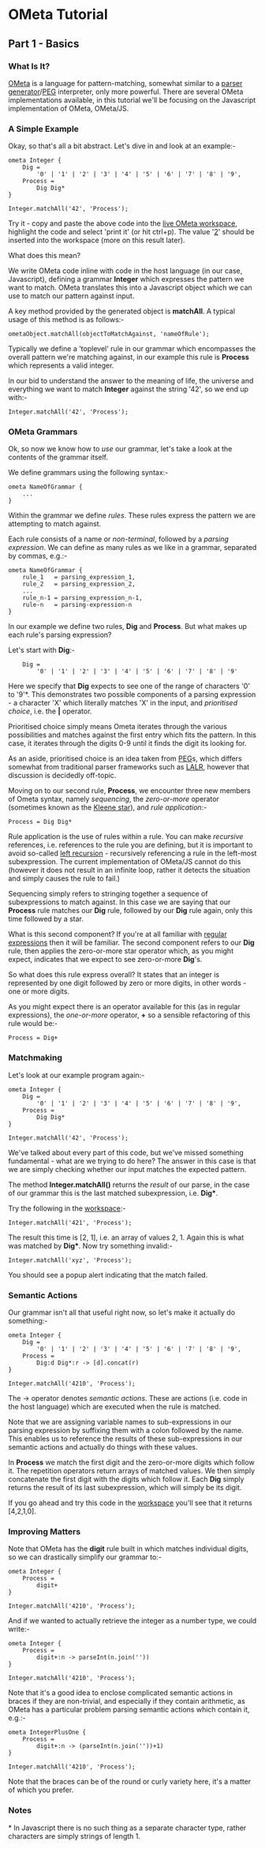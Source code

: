 <link href="http://kevinburke.bitbucket.org/markdowncss/markdown.css" rel="stylesheet"></link>

OMeta Tutorial
==============

Part 1 - Basics
---------------

### What Is It? ###

[OMeta][0] is a language for pattern-matching, somewhat similar to a
[parser generator][1]/[PEG][2] interpreter, only more powerful. There are several OMeta
implementations available, in this tutorial we'll be focusing on the Javascript implementation
of OMeta, OMeta/JS.

### A Simple Example ###

Okay, so that's all a bit abstract. Let's dive in and look at an example:-

    ometa Integer {
        Dig =
            '0' | '1' | '2' | '3' | '4' | '5' | '6' | '7' | '8' | '9',
        Process =
            Dig Dig*
    }

    Integer.matchAll('42', 'Process');

Try it - copy and paste the above code into the [live OMeta workspace][3], highlight the code
and select 'print it' (or hit ctrl+p). The value '[2]' should be inserted into the workspace
(more on this result later).

What does this mean?

We write OMeta code inline with code in the host language (in our case, Javascript), defining a
grammar __Integer__ which expresses the pattern we want to match. OMeta translates this into a
Javascript object which we can use to match our pattern against input.

A key method provided by the generated object is __matchAll__. A typical usage of this method
is as follows:-

    ometaObject.matchAll(objectToMatchAgainst, 'nameOfRule');

Typically we define a 'toplevel' rule in our grammar which encompasses the overall pattern
we're matching against, in our example this rule is __Process__ which represents a valid
integer.

In our bid to understand the answer to the meaning of life, the universe and everything we
want to match __Integer__ against the string '42', so we end up with:-

    Integer.matchAll('42', 'Process');

### OMeta Grammars ###

Ok, so now we know how to *use* our grammar, let's take a look at the contents of the grammar
itself.

We define grammars using the following syntax:-

    ometa NameOfGrammar {
        ...
    }

Within the grammar we define *rules*. These rules express the pattern we are attempting to
match against.

Each rule consists of a name or *non-terminal*, followed by a *parsing expression*. We can
define as many rules as we like in a grammar, separated by commas, e.g.:-

    ometa NameOfGrammar {
        rule_1   = parsing_expression_1,
        rule_2   = parsing_expression_2,
        ...
        rule_n-1 = parsing_expression_n-1,
        rule-n   = parsing-expression-n
    }

In our example we define two rules, __Dig__ and __Process__. But what makes up each rule's
parsing expression?

Let's start with __Dig__:-

        Dig =
            '0' | '1' | '2' | '3' | '4' | '5' | '6' | '7' | '8' | '9'

Here we specify that __Dig__ expects to see one of the range of characters '0' to '9'\*. This
demonstrates two possible components of a parsing expression - a character 'X' which literally
matches 'X' in the input, and *prioritised choice*, i.e. the __|__ operator.

Prioritised choice simply means Ometa iterates through the various possibilities and matches
against the first entry which fits the pattern. In this case, it iterates through the digits
0-9 until it finds the digit its looking for.

As an aside, prioritised choice is an idea taken from [PEG][2]s, which differs somewhat from
traditional parser frameworks such as [LALR][4], however that discussion is decidedly
off-topic.

Moving on to our second rule, __Process__, we encounter three new members of Ometa syntax,
namely *sequencing*, the *zero-or-more* operator (sometimes known as the [Kleene star][5]), and
*rule application*:-

    Process = Dig Dig*

Rule application is the use of rules within a rule. You can make *recursive* references,
i.e. references to the rule you are defining, but it is important to avoid so-called
[left recursion][6] - recursively referencing a rule in the left-most subexpression. The
current implementation of OMeta/JS cannot do this (however it does not result in an infinite
loop, rather it detects the situation and simply causes the rule to fail.)

Sequencing simply refers to stringing together a sequence of subexpressions to match against. In this
case we are saying that our __Process__ rule matches our __Dig__ rule, followed by our __Dig__
rule again, only this time followed by a star.

What is this second component? If you're at all familiar with [regular expressions][7] then it
will be familiar. The second component refers to our __Dig__ rule, then applies the
zero-or-more star operator which, as you might expect, indicates that we expect to see
zero-or-more __Dig__'s.

So what does this rule express overall? It states that an integer is represented by one digit
followed by zero or more digits, in other words - one or more digits.

As you might expect there is an operator available for this (as in regular expressions), the
*one-or-more* operator, __+__ so a sensible refactoring of this rule would be:-

    Process = Dig+

### Matchmaking ###

Let's look at our example program again:-

    ometa Integer {
        Dig =
            '0' | '1' | '2' | '3' | '4' | '5' | '6' | '7' | '8' | '9',    
        Process =
            Dig Dig*
    }

    Integer.matchAll('42', 'Process');

We've talked about every part of this code, but we've missed something fundamental - what are
we trying to do here? The answer in this case is that we are simply checking whether our input
matches the expected pattern.

The method __Integer.matchAll()__ returns the *result* of our parse, in the case of our grammar
this is the last matched subexpression, i.e. __Dig*__.

Try the following in the [workspace][3]:-

    Integer.matchAll('421', 'Process');

The result this time is [2, 1], i.e. an array of values 2, 1. Again this is what was matched by
__Dig*__. Now try something invalid:-

    Integer.matchAll('xyz', 'Process');

You should see a popup alert indicating that the match failed.

### Semantic Actions ###

Our grammar isn't all that useful right now, so let's make it actually do something:-

    ometa Integer {
        Dig =
            '0' | '1' | '2' | '3' | '4' | '5' | '6' | '7' | '8' | '9',    
        Process =
            Dig:d Dig*:r -> [d].concat(r)
    }

    Integer.matchAll('4210', 'Process');

The -> operator denotes *semantic actions*. These are actions (i.e. code in the host language)
which are executed when the rule is matched.

Note that we are assigning variable names to sub-expressions in our parsing expression by
suffixing them with a colon followed by the name. This enables us to reference the results of
these sub-expressions in our semantic actions and actually do things with these values.

In __Process__ we match the first digit and the zero-or-more digits which follow it. The
repetition operators return arrays of matched values. We then simply concatenate the first
digit with the digits which follow it. Each __Dig__ simply returns the result of its last
subexpression, which will simply be its digit.

If you go ahead and try this code in the [workspace][3] you'll see that it returns [4,2,1,0].

### Improving Matters ###

Note that OMeta has the __digit__ rule built in which matches individual digits, so we can
drastically simplify our grammar to:-

    ometa Integer {
        Process =
            digit+
    }

    Integer.matchAll('4210', 'Process');

And if we wanted to actually retrieve the integer as a number type, we could write:-

    ometa Integer {
        Process =
            digit+:n -> parseInt(n.join(''))
    }

    Integer.matchAll('4210', 'Process');

Note that it's a good idea to enclose complicated semantic actions in braces if they are
non-trivial, and especially if they contain arithmetic, as OMeta has a particular problem
parsing semantic actions which contain it, e.g.:-

    ometa IntegerPlusOne {
        Process =
            digit+:n -> (parseInt(n.join(''))+1)
    }

    Integer.matchAll('4210', 'Process');

Note that the braces can be of the round or curly variety here, it's a matter of which you
prefer.

### Notes ###

\* In Javascript there is no such thing as a separate character type, rather characters are
simply strings of length 1.

[0]:http://tinlizzie.org/ometa/
[1]:http://en.wikipedia.org/wiki/Parser_generator
[2]:http://en.wikipedia.org/wiki/Parsing_expression_grammar
[3]:http://www.tinlizzie.org/ometa-js/#foobarbaz
[4]:http://en.wikipedia.org/wiki/LALR
[5]:http://en.wikipedia.org/wiki/Kleene_star
[6]:http://en.wikipedia.org/wiki/Left_recursion
[7]:http://en.wikipedia.org/wiki/Regular_expressions
